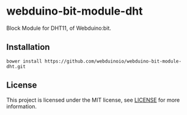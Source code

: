 # webduino-bit-module-dht

Block Module for DHT11, of Webduino:bit.

## Installation

```shell
bower install https://github.com/webduinoio/webduino-bit-module-dht.git
```

## License

This project is licensed under the MIT license, see [LICENSE](LICENSE) for more information.
